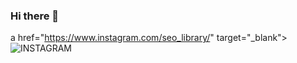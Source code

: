 ### Hi there 👋

a href="https://www.instagram.com/seo_library/" target="_blank"><img alt="INSTAGRAM" src ="https://img.shields.io/badge/instagram-E4405F.svg?&style=for-the-badge&logo=INSTAGRAM&logoColor=FFFFFF"/>

<!--
**SeoJH27/SeoJH27** is a ✨ _special_ ✨ repository because its `README.md` (this file) appears on your GitHub profile.

Here are some ideas to get you started:

- 🔭 I’m currently working on ...
- 🌱 I’m currently learning ...
- 👯 I’m looking to collaborate on ...
- 🤔 I’m looking for help with ...
- 💬 Ask me about ...
- 📫 How to reach me: ...
- 😄 Pronouns: ...
- ⚡ Fun fact: ...
-->
